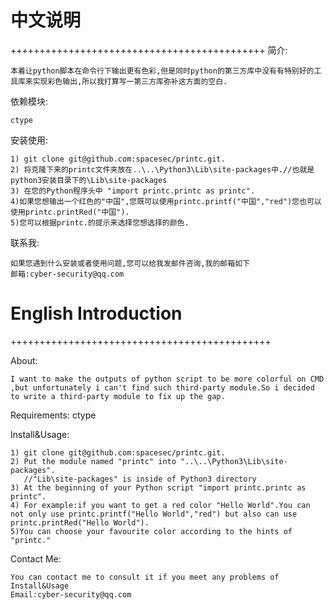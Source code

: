 中文说明
========

++++++++++++++++++++++++++++++++++++++++++++
简介:

	本着让python脚本在命令行下输出更有色彩,但是同时python的第三方库中没有有特别好的工具库来实现彩色输出,所以我打算写一第三方库弥补这方面的空白.

依赖模块:

	ctype

安装使用:

	1) git clone git@github.com:spacesec/printc.git.
	2) 将克隆下来的printc文件夹放在..\..\Python3\Lib\site-packages中.//也就是python3安装目录下的\Lib\site-packages
	3) 在您的Python程序头中 "import printc.printc as printc".
	4)如果您想输出一个红色的"中国",您既可以使用printc.printf("中国","red")您也可以使用printc.printRed("中国").
	5)您可以根据printc.的提示来选择您想选择的颜色.
	
联系我:

	如果您遇到什么安装或者使用问题,您可以给我发邮件咨询,我的邮箱如下
	邮箱:cyber-security@qq.com

	
English Introduction
========
+++++++++++++++++++++++++++++++++++++++++++++

About:

	I want to make the outputs of python script to be more colorful on CMD ,but unfortunately i can't find such third-party module.So i decided to write a third-party module to fix up the gap.

Requirements:
	ctype

Install&Usage:
	
	1) git clone git@github.com:spacesec/printc.git.
	2) Put the module named "printc" into "..\..\Python3\Lib\site-packages".
	   //"Lib\site-packages" is inside of Python3 directory
	3) At the beginning of your Python script "import printc.printc as printc".
	4) For example:if you want to get a red color "Hello World".You can not only use printc.printf("Hello World","red") but also can use printc.printRed("Hello World").
	5)You can choose your favourite color according to the hints of "printc."
	
Contact Me:

	You can contact me to consult it if you meet any problems of Install&Usage
	Email:cyber-security@qq.com